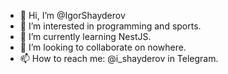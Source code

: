 - 👋 Hi, I’m @IgorShayderov
- 👀 I’m interested in programming and sports.
- 🌱 I’m currently learning  NestJS.
- 💞️ I’m looking to collaborate on nowhere.
- 📫 How to reach me: @i_shayderov in Telegram.

<!---
IgorShayderov/IgorShayderov is a ✨ special ✨ repository because its `README.md` (this file) appears on your GitHub profile.
You can click the Preview link to take a look at your changes.
--->
